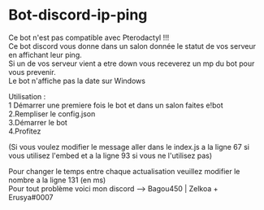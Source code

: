 # Bot-discord-ip-ping

Ce bot n'est pas compatible avec Pterodactyl !!!  
Ce bot discord vous donne dans un salon donnée le statut de vos serveur en affichant leur ping.  
Si un de vos serveur vient a etre down vous receverez un mp du bot pour vous prevenir.  
Le bot n'affiche pas la date sur Windows  

Utilisation :  
1 Démarrer une premiere fois le bot et dans un salon faites e!bot  
2.Rempliser le config.json  
3.Démarrer le bot  
4.Profitez  

(Si vous voulez modifier le message aller dans le index.js a la ligne 67 si vous utilisez l'embed et a la ligne 93 si vous ne l'utilisez pas)  

Pour changer le temps entre chaque actualisation veuillez modifier le nombre a la ligne 131 (en ms)  
Pour tout problème voici mon discord --> Bagou450 | Zelkoa + Erusya#0007  

